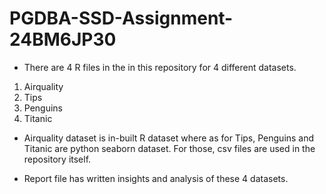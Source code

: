 # PGDBA-SSD-Assignment-24BM6JP30
- There are 4 R files in the in this repository for 4 different datasets.
1) Airquality
2) Tips
3) Penguins
4) Titanic

- Airquality dataset is in-built R dataset where as for Tips, Penguins and Titanic are python seaborn dataset. For those, csv files are used in the repository itself. 

- Report file has written insights and analysis of these 4 datasets.